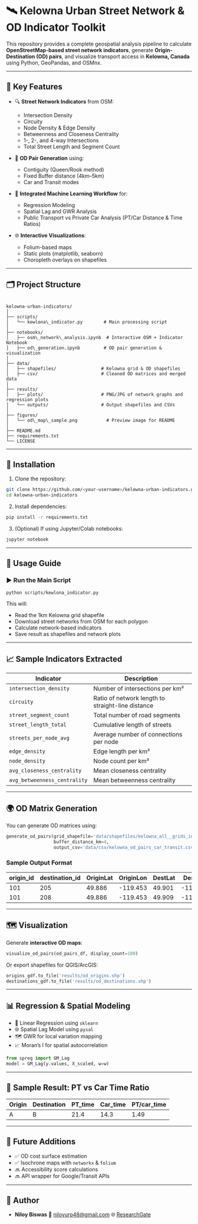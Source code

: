 
# 🛰️ Kelowna Urban Street Network & OD Indicator Toolkit

This repository provides a complete geospatial analysis pipeline to calculate **OpenStreetMap-based street network indicators**, generate **Origin-Destination (OD) pairs**, and visualize transport access in **Kelowna, Canada** using Python, GeoPandas, and OSMnx.

---

## 📌 Key Features

- 🔍 **Street Network Indicators** from OSM:
  - Intersection Density
  - Circuity
  - Node Density & Edge Density
  - Betweenness and Closeness Centrality
  - 1-, 2-, and 4-way Intersections
  - Total Street Length and Segment Count

- 🚦 **OD Pair Generation** using:
  - Contiguity (Queen/Rook method)
  - Fixed Buffer distance (4km–5km)
  - Car and Transit modes

- 🧠 **Integrated Machine Learning Workflow** for:
  - Regression Modeling
  - Spatial Lag and GWR Analysis
  - Public Transport vs Private Car Analysis (PT/Car Distance & Time Ratios)

- 🌐 **Interactive Visualizations**:
  - Folium-based maps
  - Static plots (matplotlib, seaborn)
  - Choropleth overlays on shapefiles

---

## 🗂️ Project Structure

```

kelowna-urban-indicators/
│
├── scripts/
│   └── kewlona\_indicator.py        # Main processing script
│
├── notebooks/
│   ├── osm\_network\_analysis.ipynb  # Interactive OSM + Indicator Notebook
│   ├── od\_generation.ipynb         # OD pair generation & visualization
│
├── data/
│   ├── shapefiles/                 # Kelowna grid & OD shapefiles
│   ├── csv/                        # Cleaned OD matrices and merged data
│
├── results/
│   ├── plots/                      # PNG/JPG of network graphs and regression plots
│   └── outputs/                    # Output shapefiles and CSVs
│
├── figures/
│   └── od\_map\_sample.png           # Preview image for README
│
├── README.md
├── requirements.txt
└── LICENSE

````

---

## 🔧 Installation

1. Clone the repository:
```bash
git clone https://github.com/<your-username>/kelowna-urban-indicators.git
cd kelowna-urban-indicators
````

2. Install dependencies:

```bash
pip install -r requirements.txt
```

3. (Optional) If using Jupyter/Colab notebooks:

```bash
jupyter notebook
```

---

## 🚀 Usage Guide

### ▶️ Run the Main Script

```bash
python scripts/kewlona_indicator.py
```

This will:

* Read the 1km Kelowna grid shapefile
* Download street networks from OSM for each polygon
* Calculate network-based indicators
* Save result as shapefiles and network plots

---

## 📈 Sample Indicators Extracted

| Indicator                    | Description                                       |
| ---------------------------- | ------------------------------------------------- |
| `intersection_density`       | Number of intersections per km²                   |
| `circuity`                   | Ratio of network length to straight-line distance |
| `street_segment_count`       | Total number of road segments                     |
| `street_length_total`        | Cumulative length of streets                      |
| `streets_per_node_avg`       | Average number of connections per node            |
| `edge_density`               | Edge length per km²                               |
| `node_density`               | Node count per km²                                |
| `avg_closeness_centrality`   | Mean closeness centrality                         |
| `avg_betweenness_centrality` | Mean betweenness centrality                       |

---

## 🌍 OD Matrix Generation

You can generate OD matrices using:

```python
generate_od_pairs(grid_shapefile='data/shapefiles/kelowna_all__grids_indicators.shp',
                  buffer_distance_km=4,
                  output_csv='data/csv/kelowna_od_pairs_car_transit.csv')
```

### Sample Output Format

| origin\_id | destination\_id | OriginLat | OriginLon | DestLat | DestLon  | travel\_mode |
| ---------- | --------------- | --------- | --------- | ------- | -------- | ------------ |
| 101        | 205             | 49.886    | -119.453  | 49.901  | -119.489 | car          |
| 101        | 208             | 49.886    | -119.453  | 49.909  | -119.498 | transit      |

---

## 🗺️ Visualization

Generate **interactive OD maps**:

```python
visualize_od_pairs(od_pairs_df, display_count=100)
```

Or export shapefiles for QGIS/ArcGIS:

```python
origins_gdf.to_file('results/od_origins.shp')
destinations_gdf.to_file('results/od_destinations.shp')
```

---

## 📊 Regression & Spatial Modeling

* 🔎 Linear Regression using `sklearn`
* 🌐 Spatial Lag Model using `pysal`
* 🗺️ GWR for local variation mapping
* 📈 Moran’s I for spatial autocorrelation

```python
from spreg import GM_Lag
model = GM_Lag(y.values, X_scaled, w=w)
```

---

## 🧪 Sample Result: PT vs Car Time Ratio

| Origin | Destination | PT\_time | Car\_time | PT/car\_time |
| ------ | ----------- | -------- | --------- | ------------ |
| A      | B           | 21.4     | 14.3      | 1.49         |

---

## 🧠 Future Additions

* ✅ OD cost surface estimation
* ✅ Isochrone maps with `networkx` & `folium`
* 🔜 Accessibility score calculations
* 🔜 API wrapper for Google/Transit APIs

---

## 👤 Author

* **Niloy Biswas**
  📧 [niloyurp48@gmail.com](mailto:niloyurp48@gmail.com)
  🌐 [ResearchGate](https://www.researchgate.net/profile/Niloy-Biswas)



